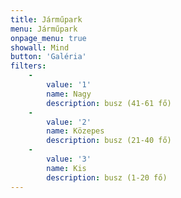 ```yaml
---
title: Járműpark
menu: Járműpark
onpage_menu: true
showall: Mind
button: 'Galéria'
filters:
    -
        value: '1'
        name: Nagy
        description: busz (41-61 fő)
    -
        value: '2'
        name: Közepes
        description: busz (21-40 fő)
    -
        value: '3'
        name: Kis
        description: busz (1-20 fő)
---
```

